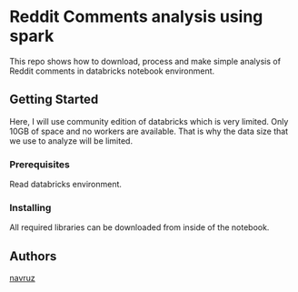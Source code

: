 # Reddit Comments analysis using spark

This repo shows how to download, process and make simple analysis of Reddit comments in databricks notebook environment.

## Getting Started

Here, I will use community edition of databricks which is very limited. Only 10GB of space and no workers are available.
That is why the data size that we use to analyze will be limited.

### Prerequisites

Read databricks environment.

### Installing

All required libraries can be downloaded from inside of the notebook.

## Authors

[navruz](https://github.com/navruzbek1992)

